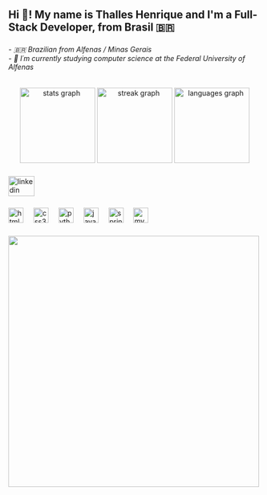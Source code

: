 <h2 align="left">Hi 👋! My name is Thalles Henrique  and I'm a Full-Stack Developer, from Brasil 🇧🇷</h2>

###

<h6 align="left">- 🇧🇷 Brazilian from Alfenas / Minas Gerais<br>- 🌱 I´m currently studying computer science at the Federal University of Alfenas</h6>

###

<div align="center">
  <img src="https://github-readme-stats.vercel.app/api?username=ThallesHR&hide_title=false&hide_rank=false&show_icons=true&include_all_commits=true&count_private=true&disable_animations=false&theme=gotham&locale=en&hide_border=false" height="150" alt="stats graph"  />
  <img src="https://streak-stats.demolab.com?user=ThallesHR&locale=en&mode=daily&theme=gotham&hide_border=false&border_radius=5" height="150" alt="streak graph"  />
  <img src="https://github-readme-stats.vercel.app/api/top-langs?username=ThallesHR&locale=en&hide_title=false&layout=compact&card_width=320&langs_count=5&theme=gotham&hide_border=false" height="150" alt="languages graph"  />
</div>

###

<div align="left">
  <a href="https://www.linkedin.com/in/thalles-henrique-gonzaga/" target="_blank">
    <img src="https://raw.githubusercontent.com/maurodesouza/profile-readme-generator/master/src/assets/icons/social/linkedin/default.svg" width="52" height="40" alt="linkedin logo"  />
  </a>
</div>

###

<div align="left">
  <img src="https://cdn.jsdelivr.net/gh/devicons/devicon/icons/html5/html5-original.svg" height="30" alt="html5 logo"  />
  <img width="12" />
  <img src="https://cdn.jsdelivr.net/gh/devicons/devicon/icons/css3/css3-original.svg" height="30" alt="css3 logo"  />
  <img width="12" />
  <img src="https://cdn.jsdelivr.net/gh/devicons/devicon/icons/python/python-original.svg" height="30" alt="python logo"  />
  <img width="12" />
  <img src="https://cdn.jsdelivr.net/gh/devicons/devicon/icons/java/java-original.svg" height="30" alt="java logo"  />
  <img width="12" />
  <img src="https://cdn.jsdelivr.net/gh/devicons/devicon/icons/spring/spring-original.svg" height="30" alt="spring logo"  />
  <img width="12" />
  <img src="https://cdn.jsdelivr.net/gh/devicons/devicon/icons/mysql/mysql-original.svg" height="30" alt="mysql logo"  />
</div>

###

<img align="left" height="500" src="https://images-wixmp-ed30a86b8c4ca887773594c2.wixmp.com/f/9f443b98-baf0-4d8d-a96a-9d16ace9faa6/dec7zkp-166ecfeb-5e68-48cb-8654-630d2c377476.gif?token=eyJ0eXAiOiJKV1QiLCJhbGciOiJIUzI1NiJ9.eyJzdWIiOiJ1cm46YXBwOjdlMGQxODg5ODIyNjQzNzNhNWYwZDQxNWVhMGQyNmUwIiwiaXNzIjoidXJuOmFwcDo3ZTBkMTg4OTgyMjY0MzczYTVmMGQ0MTVlYTBkMjZlMCIsIm9iaiI6W1t7InBhdGgiOiJcL2ZcLzlmNDQzYjk4LWJhZjAtNGQ4ZC1hOTZhLTlkMTZhY2U5ZmFhNlwvZGVjN3prcC0xNjZlY2ZlYi01ZTY4LTQ4Y2ItODY1NC02MzBkMmMzNzc0NzYuZ2lmIn1dXSwiYXVkIjpbInVybjpzZXJ2aWNlOmZpbGUuZG93bmxvYWQiXX0.5Bo98ZlAQneuXxzqbXt6GNZR0_VFlmn8BERPZHXccuM"  />

###
